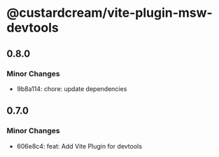 # @custardcream/vite-plugin-msw-devtools

## 0.8.0

### Minor Changes

- 9b8a114: chore: update dependencies

## 0.7.0

### Minor Changes

- 606e8c4: feat: Add Vite Plugin for devtools

